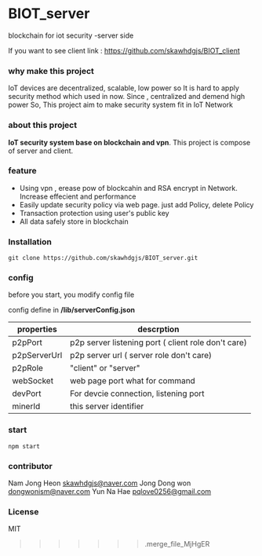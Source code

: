 # BIOT_server
blockchain for iot security -server side

If you want to see client link : https://github.com/skawhdgjs/BIOT_client

### why make this project
IoT devices are decentralized, scalable, low power so It is hard to apply
security method which used in now. Since , centralized and demend high power
So, This project aim to make security system fit in IoT Network

### about this project
 **IoT security system base on blockchain and vpn**. This project is compose of server and client.

### feature

 - Using vpn , erease pow of blockcahin and RSA encrypt in Network. Increase effecient and performance
 - Easily update security policy via web page. just add Policy, delete Policy
 - Transaction protection using user's public key
 - All data safely store in blockchain
### Installation

    git clone https://github.com/skawhdgjs/BIOT_server.git

### config
before you start, you modify config file

config define in **/lib/serverConfig.json**

properties     | descrption
-------- | ---
p2pPort | p2p server listening port ( client role don't care)
p2pServerUrl    | p2p server url ( server role don't care)
p2pRole | "client" or "server"
webSocket     | web page port what for command
devPort | For devcie connection, listening port
minerId | this server identifier


### start

	npm start

### contributor

Nam Jong Heon skawhdgjs@naver.com
Jong Dong won dongwonism@naver.com
Yun Na Hae pqlove0256@gmail.com

### License

MIT
>>>>>>> .merge_file_MjHgER
